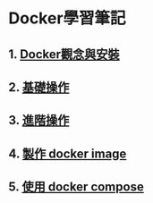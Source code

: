 # Docker學習筆記

## 1. [Docker觀念與安裝](https://github.com/lya79/learningDocker/blob/master/0-docker%E8%A7%80%E5%BF%B5%E8%88%87%E5%AE%89%E8%A3%9D.md)	

## 2. [基礎操作](https://github.com/lya79/learningDocker/blob/master/1-%E5%9F%BA%E7%A4%8E%E6%93%8D%E4%BD%9C.md)

## 3. [進階操作](https://github.com/lya79/learningDocker/blob/master/2-%E9%80%B2%E9%9A%8E%E6%93%8D%E4%BD%9C.md)

## 4. [製作 docker image](https://github.com/lya79/learningDocker/blob/master/3-%E8%A3%BD%E4%BD%9C%20docker%20image.md)

## 5. [使用 docker compose](https://github.com/lya79/learningDocker/blob/master/4-%E4%BD%BF%E7%94%A8%20docker%20compose.md)